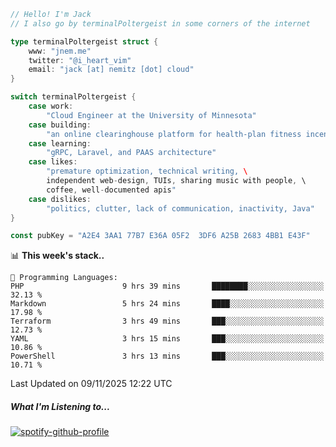 ```go
// Hello! I'm Jack
// I also go by terminalPoltergeist in some corners of the internet

type terminalPoltergeist struct {
    www: "jnem.me"
    twitter: "@i_heart_vim"
    email: "jack [at] nemitz [dot] cloud"
}

switch terminalPoltergeist {
    case work:
        "Cloud Engineer at the University of Minnesota"
    case building:
        "an online clearinghouse platform for health-plan fitness incentive programs"
    case learning:
        "gRPC, Laravel, and PAAS architecture"
    case likes:
        "premature optimization, technical writing, \
        independent web-design, TUIs, sharing music with people, \
        coffee, well-documented apis"
    case dislikes:
        "politics, clutter, lack of communication, inactivity, Java"
}

const pubKey = "A2E4 3AA1 77B7 E36A 05F2  3DF6 A25B 2683 4BB1 E43F"
```

<!--START_SECTION:waka-->
📊 **This week's stack..** 

```text
💬 Programming Languages: 
PHP                      9 hrs 39 mins       ████████░░░░░░░░░░░░░░░░░   32.13 % 
Markdown                 5 hrs 24 mins       ████░░░░░░░░░░░░░░░░░░░░░   17.98 % 
Terraform                3 hrs 49 mins       ███░░░░░░░░░░░░░░░░░░░░░░   12.73 % 
YAML                     3 hrs 15 mins       ███░░░░░░░░░░░░░░░░░░░░░░   10.86 % 
PowerShell               3 hrs 13 mins       ███░░░░░░░░░░░░░░░░░░░░░░   10.71 % 
```


 Last Updated on 09/11/2025 12:22 UTC
<!--END_SECTION:waka-->

##### What I'm Listening to...

[![spotify-github-profile](https://jnem.me/listening-item?maxAge=2592000)](https://jnem.me/listening)
